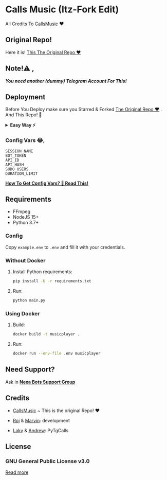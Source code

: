 # Calls Music (Itz-Fork Edit)
All Credits To [CallsMusic](https://github.com/calsmusic/callsmusic) ❤️

## Original Repo!
Here it is! [This The Original Repo ❤️](https://github.com/callsmusic/callsmusic)

## Note!⚠️ ,
_**You need another (dummy) Telegram Account For This!**_

## Deployment
Before You Deploy make sure you Starred & Forked [The Original Repo ❤️](https://github.com/callsmusic/callsmusic) . And This Repo! 🤗️

<details>
   <summary><b>Easy Way ⚡️</b></summary>

## With Heroku
[![Deploy](https://www.herokucdn.com/deploy/button.svg)](https://heroku.com/deploy?template=https://github.com/Itz-fork/yeah-my-man)

### Pyrogram String Session
<a href="https://replit.com/@IamHirusha/GetPyroSessionVC"><img src="https://img.shields.io/badge/Run-Repl.it-white?style=for-the-badge&logo=repl.it"></a>

## Problems?
Huh? Facing Problems? Sed **[Read How To Deploy](https://github.com/Itz-fork/yeah-my-man/wiki/How-To-Deploy-This!)**

</details>


### Config Vars 😂,

 `SESSION_NAME`</br>
 `BOT_TOKEN`</br>
 `API_ID` </br>
 `API_HASH` </br>
 `SUDO_USERS` </br>
 `DURATION_LIMIT` </br>

**[How To Get Config Vars? 🤔 Read This!](https://github.com/Itz-fork/yeah-my-man/wiki/How-To-Deploy-This!)**

## Requirements

- FFmpeg
- NodeJS 15+
- Python 3.7+

### Config

Copy `example.env` to `.env` and fill it with your credentials.

### Without Docker

1. Install Python requirements:
   ```bash
   pip install -U -r requirements.txt
   ```
2. Run:
   ```bash
   python main.py
   ```

### Using Docker

1. Build:
   ```bash
   docker build -t musicplayer .
   ```
2. Run:
   ```bash
   docker run --env-file .env musicplayer
   ```

## Need Support?
Ask in **[Nexa Bots Support Group](https://t.me/Nexa_bots)**

## Credits

- [CallsMusic](https://github.com/callsmusic/callsmusic) ~ This is the original Repo! ❤️

- [Roj](https://github.com/rojserbest) & [Marvin](https://github.com/BlackStoneReborn): development
- [Laky](https://github.com/Laky-64) & [Andrew](https://github.com/AndrewLaneX): PyTgCalls

## License

### GNU General Public License v3.0
[Read more](http://www.gnu.org/licenses/#GPL)
